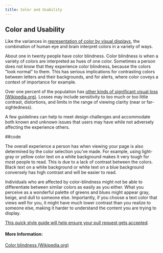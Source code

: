 ```yaml
---
title: Color and Usability
---
```

## Color and Usability

Like the variances in [representation of color by visual displays](index.md), the combination of human eye and brain interpret colors in a variety of ways.

About one in twenty people have color blindness.
Color blindness is when a variety of colors are interpreted as hues of one color. Sometimes a person does not know that they experience color blindness, because the colors "look normal" to them.  This has serious implications for contrasting colors between letters and their backgrounds, and for alerts, where color coveys a context of importance for example.

Over one percent of the population has [other kinds of significant visual loss (Wikipedia.org)](https://en.wikipedia.org/wiki/Visual_impairment).
Losses may include sensitivity to too much or too little contrast, distortions, and limits in the range of viewing clarity (near or far-sightedness).

A few guidelines can help to meet design challenges and accommodate both known and unknown issues that users may have while not adversely affecting the experience others.

##code


The overall experience a person has when viewing your page is also determined by the color selection you’ve made. For example, using light-gray or yellow color text on a white background makes it very tough for most people to read. This is due to a lack of contrast between the colors. Black text on a white background or white text on a blue background conversely has high contrast and will be easier to read.

Individuals who are affected by color-blindness might not be able to differentiate between similar colors as easily as you either. What you perceive as a wonderful palette of greens and blues might appear gray, beige, and dull to someone else. Importantly, if you choose a text color that views well for you, it might have much lower contrast than you realize to someone else, making it harder to understand the content you are trying to display. 


<a href='https://github.com/freecodecamp/guides/blob/master/README.md' target='_blank' rel='nofollow'>This quick style guide will help ensure your pull request gets accepted</a>.

<!-- The article goes here, in GitHub-flavored Markdown. Feel free to add YouTube videos, images, and CodePen/JSBin embeds  -->

#### More Information:
<!-- Please add any articles you think might be helpful to read before writing the article -->


[Color blindness (Wikipedia.org)](https://en.wikipedia.org/wiki/Color_blindness)
